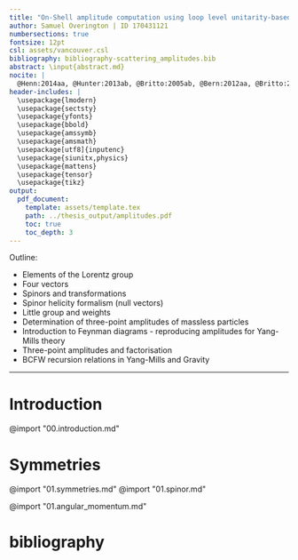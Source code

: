 ```yaml
---
title: "On-Shell amplitude computation using loop level unitarity-based techniques"
author: Samuel Overington | ID 170431121
numbersections: true
fontsize: 12pt
csl: assets/vancouver.csl
bibliography: bibliography-scattering_amplitudes.bib
abstract: \input{abstract.md}
nocite: |
  @Henn:2014aa, @Hunter:2013ab, @Britto:2005ab, @Bern:2012aa, @Britto:2005aa, @Arkani-Hamed:2012aa, @Plefka:2014aa, @Landau:1975aa
header-includes: |
  \usepackage{lmodern}
  \usepackage{sectsty}
  \usepackage{yfonts}
  \usepackage{bbold}
  \usepackage{amssymb}
  \usepackage{amsmath}
  \usepackage[utf8]{inputenc}
  \usepackage{siunitx,physics}
  \usepackage{mattens}
  \usepackage{tensor}
  \usepackage{tikz}
output:
  pdf_document:
    template: assets/template.tex
    path: ../thesis_output/amplitudes.pdf
    toc: true
    toc_depth: 3
---
```


Outline:

*   Elements of the Lorentz group
*   Four vectors
*   Spinors and transformations
*   Spinor helicity formalism (null vectors)
*   Little group and weights
*   Determination of three-point amplitudes of massless particles
*   Introduction to Feynman diagrams  - reproducing amplitudes for Yang-Mills theory
*   Three-point amplitudes and factorisation
*   BCFW recursion relations in Yang-Mills and Gravity

---

# Introduction

@import "00.introduction.md"


# Symmetries

@import "01.symmetries.md"
@import "01.spinor.md"

@import "01.angular_momentum.md"





<!--
# Theoretical Motivation

# Experimental setup:

# Results and Discussion

# Conclusions -->

# bibliography
